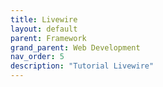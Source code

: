 ```yaml
---
title: Livewire
layout: default
parent: Framework
grand_parent: Web Development
nav_order: 5
description: "Tutorial Livewire"
---
```

